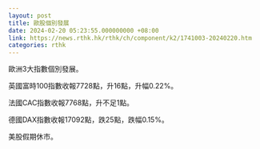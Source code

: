 ```yaml
---
layout: post
title: 歐股個別發展
date: 2024-02-20 05:23:55.000000000 +08:00
link: https://news.rthk.hk/rthk/ch/component/k2/1741003-20240220.htm
categories: rthk
---
```


歐洲3大指數個別發展。

英國富時100指數收報7728點，升16點，升幅0.22%。

法國CAC指數收報7768點，升不足1點。

德國DAX指數收報17092點，跌25點，跌幅0.15%。

美股假期休市。
